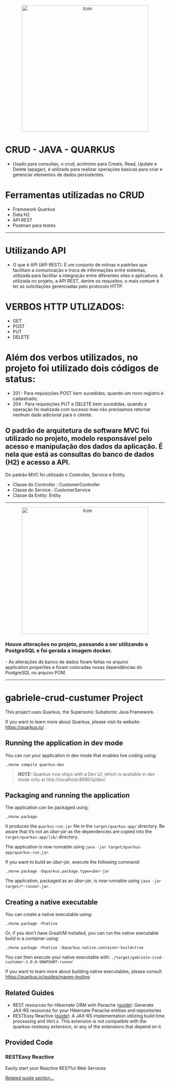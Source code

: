 <p align="center">
  <img alt="Icon" src="https://design.jboss.org/quarkus/logo/final/PNG/quarkus_logo_horizontal_rgb_600px_default.png" width="400"/>
</p>

# CRUD - JAVA - QUARKUS 
- Usado para consultas, o crud, acrônimo para Create, Read, Update e Delete (apagar), é utilizado para realizar operações básicas para criar e gerenciar elementos de dados persistentes.

# Ferramentas utilizadas no CRUD
- Framework Quarkus
- Data H2
- API REST
- Postman para testes
------------------------------------------------------------------------------
# Utilizando API
- O que é API (API REST):
É um conjunto de rotinas e padrões que facilitam a comunicação e troca de informações entre sistemas, utilizada para facilitar a integração entre diferentes sites e aplicativos. A utilizada no projeto, a API REST, dentre os requisitos, o mais comum é ter as solicitações gerenciadas pelo protocolo HTTP.

# VERBOS HTTP UTLIZADOS:
- GET
- POST
- PUT
- DELETE

# Além dos verbos utilizados, no projeto foi utilizado dois códigos de status:
- 201 : Para requisições POST bem sucedidas, quando um novo registro é cadastrado;
- 204 : Para requisições PUT e DELETE bem sucedidas, quando a operação foi realizada com sucesso mas não precisamos retornar nenhum dado adicional para o cliente.

## O padrão de arquitetura de software MVC foi utilizado no projeto, modelo responsável pelo acesso e manipulação dos dados da aplicação. É nela que está as consultas do banco de dados (H2) e acesso a API. 
Do padrão MVC foi utilizado o Controller, Service e Entity.
- Classe do Controller : CustomerController
- Classe do Service : CustomerService
- Classe da Entity: Entity

---------------------------------------------------------------------------------------
<p align="center">
  <img alt="Icon" src="https://upload.wikimedia.org/wikipedia/commons/4/4e/Docker_%28container_engine%29_logo.svg" width="400"/>
</p>
<h3>Houve alterações no projeto, passando a ser utilizando o PostgreSQL e foi gerada a imagem docker. </h3>
- As alterações do banco de dados foram feitas no arquivo application.properties e foram colocadas novas dependências do PostgreSQL no arquivo POM.

---------------------------------------------------------------------------------------


# gabriele-crud-custumer Project

This project uses Quarkus, the Supersonic Subatomic Java Framework.

If you want to learn more about Quarkus, please visit its website: https://quarkus.io/ .

## Running the application in dev mode

You can run your application in dev mode that enables live coding using:
```shell script
./mvnw compile quarkus:dev
```

> **_NOTE:_**  Quarkus now ships with a Dev UI, which is available in dev mode only at http://localhost:8080/q/dev/.

## Packaging and running the application

The application can be packaged using:
```shell script
./mvnw package
```
It produces the `quarkus-run.jar` file in the `target/quarkus-app/` directory.
Be aware that it’s not an _über-jar_ as the dependencies are copied into the `target/quarkus-app/lib/` directory.

The application is now runnable using `java -jar target/quarkus-app/quarkus-run.jar`.

If you want to build an _über-jar_, execute the following command:
```shell script
./mvnw package -Dquarkus.package.type=uber-jar
```

The application, packaged as an _über-jar_, is now runnable using `java -jar target/*-runner.jar`.

## Creating a native executable

You can create a native executable using: 
```shell script
./mvnw package -Pnative
```

Or, if you don't have GraalVM installed, you can run the native executable build in a container using: 
```shell script
./mvnw package -Pnative -Dquarkus.native.container-build=true
```

You can then execute your native executable with: `./target/gabriele-crud-custumer-1.0.0-SNAPSHOT-runner`

If you want to learn more about building native executables, please consult https://quarkus.io/guides/maven-tooling.

## Related Guides

- REST resources for Hibernate ORM with Panache ([guide](https://quarkus.io/guides/rest-data-panache)): Generate JAX-RS resources for your Hibernate Panache entities and repositories
- RESTEasy Reactive ([guide](https://quarkus.io/guides/resteasy-reactive)): A JAX-RS implementation utilizing build time processing and Vert.x. This extension is not compatible with the quarkus-resteasy extension, or any of the extensions that depend on it.

## Provided Code

### RESTEasy Reactive

Easily start your Reactive RESTful Web Services

[Related guide section...](https://quarkus.io/guides/getting-started-reactive#reactive-jax-rs-resources)
